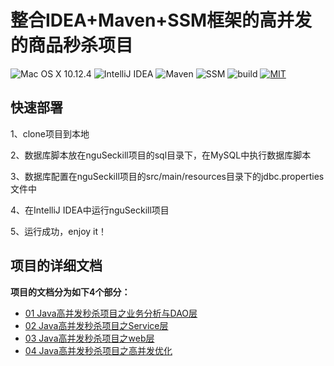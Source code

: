 # 整合IDEA+Maven+SSM框架的高并发的商品秒杀项目

![Mac OS X 10.12.4](https://img.shields.io/badge/Mac%20OS%20X-10.12.4-lightgrey.svg) 
![IntelliJ IDEA](https://img.shields.io/badge/IntelliJ%20IDEA-2017.2.6-red.svg) 
![Maven](https://img.shields.io/badge/maven-4.0-ff69b4.svg) 
![SSM](https://img.shields.io/badge/SSM-use-brightgreen.svg) 
![build](https://img.shields.io/travis/rust-lang/rust.svg) 
[![MIT](https://img.shields.io/dub/l/vibe-d.svg)](https://github.com/nnngu/nguSeckill/blob/master/LICENSE) 

## 快速部署

1、clone项目到本地

2、数据库脚本放在nguSeckill项目的sql目录下，在MySQL中执行数据库脚本

3、数据库配置在nguSeckill项目的src/main/resources目录下的jdbc.properties文件中

4、在IntelliJ IDEA中运行nguSeckill项目

5、运行成功，enjoy it！

## 项目的详细文档

**项目的文档分为如下4个部分：**

* [01 Java高并发秒杀项目之业务分析与DAO层](https://github.com/nnngu/LearningNotes/blob/master/nguSeckill/01%20Java%E9%AB%98%E5%B9%B6%E5%8F%91%E7%A7%92%E6%9D%80%E9%A1%B9%E7%9B%AE%E4%B9%8B%E4%B8%9A%E5%8A%A1%E5%88%86%E6%9E%90%E4%B8%8EDAO%E5%B1%82.md)
* [02 Java高并发秒杀项目之Service层](https://github.com/nnngu/LearningNotes/blob/master/nguSeckill/02%20Java%E9%AB%98%E5%B9%B6%E5%8F%91%E7%A7%92%E6%9D%80%E9%A1%B9%E7%9B%AE%E4%B9%8BService%E5%B1%82.md)
* [03 Java高并发秒杀项目之web层](https://github.com/nnngu/LearningNotes/blob/master/nguSeckill/03%20Java%E9%AB%98%E5%B9%B6%E5%8F%91%E7%A7%92%E6%9D%80%E9%A1%B9%E7%9B%AE%E4%B9%8Bweb%E5%B1%82.md)
* [04 Java高并发秒杀项目之高并发优化](https://github.com/nnngu/LearningNotes/blob/master/nguSeckill/04%20Java%E9%AB%98%E5%B9%B6%E5%8F%91%E7%A7%92%E6%9D%80%E9%A1%B9%E7%9B%AE%E4%B9%8B%E9%AB%98%E5%B9%B6%E5%8F%91%E4%BC%98%E5%8C%96.md)


